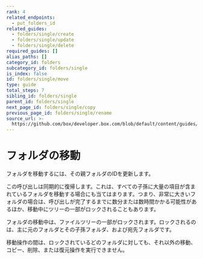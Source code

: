 ```yaml
---
rank: 4
related_endpoints:
  - put_folders_id
related_guides:
  - folders/single/create
  - folders/single/update
  - folders/single/delete
required_guides: []
alias_paths: []
category_id: folders
subcategory_id: folders/single
is_index: false
id: folders/single/move
type: guide
total_steps: 7
sibling_id: folders/single
parent_id: folders/single
next_page_id: folders/single/copy
previous_page_id: folders/single/rename
source_url: >-
  https://github.com/box/developer.box.com/blob/default/content/guides/folders/single/move.md
---
```

# フォルダの移動

フォルダを移動するには、その親フォルダのIDを更新します。

<Samples id="put_folders_id" variant="move">

</Samples>

<Message warning>

この呼び出しは同期的に復帰します。これは、すべての子孫に大量の項目が含まれているフォルダを移動する場合にも当てはまります。つまり、非常に大きいフォルダの場合は、呼び出しが完了するまでに数分または数時間かかる可能性があるほか、移動中にツリーの一部がロックされることもあります。

フォルダの移動中は、ファイルツリーの一部がロックされます。ロックされるのは、主に元のフォルダとその子孫フォルダ、および宛先フォルダです。

移動操作の間は、ロックされているどのフォルダに対しても、それ以外の移動、コピー、削除、または復元操作を実行できません。

</Message>
